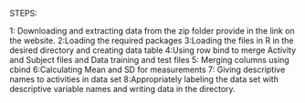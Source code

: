 STEPS:

1: Downloading and extracting data from the zip folder provide in the link on the website.
2:Loading the required packages 
3:Loading the files in R in the desired directory and creating data table
4:Using row bind to merge Activity and Subject files and Data training and test files
5: Merging columns using cbind
6:Calculating Mean and SD for measurements
7: Giving descriptive names to activities in data set
8:Appropriately labeling the data set with descriptive variable names and writing data in the directory.
